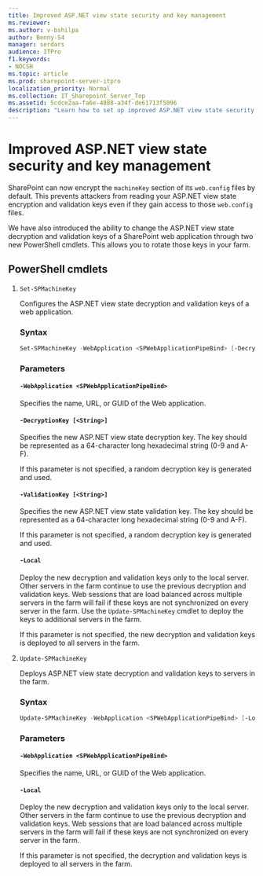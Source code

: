 ```yaml
---
title: Improved ASP.NET view state security and key management
ms.reviewer: 
ms.author: v-bshilpa
author: Benny-54
manager: serdars
audience: ITPro
f1.keywords:
- NOCSH
ms.topic: article
ms.prod: sharepoint-server-itpro
localization_priority: Normal
ms.collection: IT_Sharepoint_Server_Top
ms.assetid: 5cdce2aa-fa6e-4888-a34f-de61713f5096
description: "Learn how to set up improved ASP.NET view state security and key management"
---
```


# Improved ASP.NET view state security and key management

SharePoint can now encrypt the `machineKey` section of its `web.config` files by default. This prevents attackers from reading your ASP.NET view state encryption and validation keys even if they gain access to those `web.config` files.

We have also introduced the ability to change the ASP.NET view state decryption and validation keys of a SharePoint web application through two new PowerShell cmdlets. This allows you to rotate those keys in your farm.

## PowerShell cmdlets

 1. `Set-SPMachineKey`
 
    Configures the ASP.NET view state decryption and validation keys of a web application.

    ### Syntax
   
    ```PowerShell
    Set-SPMachineKey -WebApplication <SPWebApplicationPipeBind> [-DecryptionKey <String>] [-ValidationKey <String>] [-Local] [<CommonParameters>]
    ```

    ### Parameters
   
    #### `-WebApplication <SPWebApplicationPipeBind>`
   
    Specifies the name, URL, or GUID of the Web application.

    #### `-DecryptionKey [<String>]`
   
    Specifies the new ASP.NET view state decryption key. The key should be represented as a 64-character long hexadecimal string (0-9 and A-F).

    If this parameter is not specified, a random decryption key is generated and used.

    #### `-ValidationKey [<String>]`
   
    Specifies the new ASP.NET view state validation key. The key should be represented as a 64-character long hexadecimal string (0-9 and A-F).

    If this parameter is not specified, a random decryption key is generated and used.

    #### `-Local`
   
    Deploy the new decryption and validation keys only to the local server. Other servers in the farm continue to use the previous decryption and validation keys. Web sessions that are load balanced across multiple servers in the farm will fail if these keys are not synchronized on every server in the farm. Use the `Update-SPMachineKey` cmdlet to deploy the keys to additional servers in the farm.

    If this parameter is not specified, the new decryption and validation keys is deployed to all servers in the farm.
    
 2. `Update-SPMachineKey`
 
    Deploys ASP.NET view state decryption and validation keys to servers in the farm.

    ### Syntax
   
    ```PowerShell
    Update-SPMachineKey -WebApplication <SPWebApplicationPipeBind> [-Local] [<CommonParameters>]
    ```
    
    ### Parameters
    
    #### `-WebApplication <SPWebApplicationPipeBind>`
    
    Specifies the name, URL, or GUID of the Web application.

    #### `-Local`
    
    Deploy the new decryption and validation keys only to the local server. Other servers in the farm continue to use the previous decryption and validation keys. Web sessions that are load balanced across multiple servers in the farm will fail if these keys are not synchronized on every server in the farm.

    If this parameter is not specified, the decryption and validation keys is deployed to all servers in the farm.
  
  
